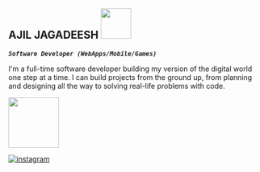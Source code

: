 ## AJIL JAGADEESH <img src="https://media.giphy.com/media/bGgsc5mWoryfgKBx1u/giphy.gif" width="60" height="60">

**_`Software Developer (WebApps/Mobile/Games)`_**

<p>
I'm a full-time software developer building my version of the digital world one step at a time. I can build projects from the ground up, from planning and designing all the way to solving real-life problems with code.
</p>
<img src="https://media.giphy.com/media/cUAGuLiEcTBwRfkAQq/giphy.gif" width="100" height="100">
<p>
    <a href='#'>
    <img alt="instagram" title="Instagram" src="https://custom-icon-badges.demolab.com/badge/custom-badge-blue.svg?logo=paintbrush&logoColor=white">
    </a>
</p>
